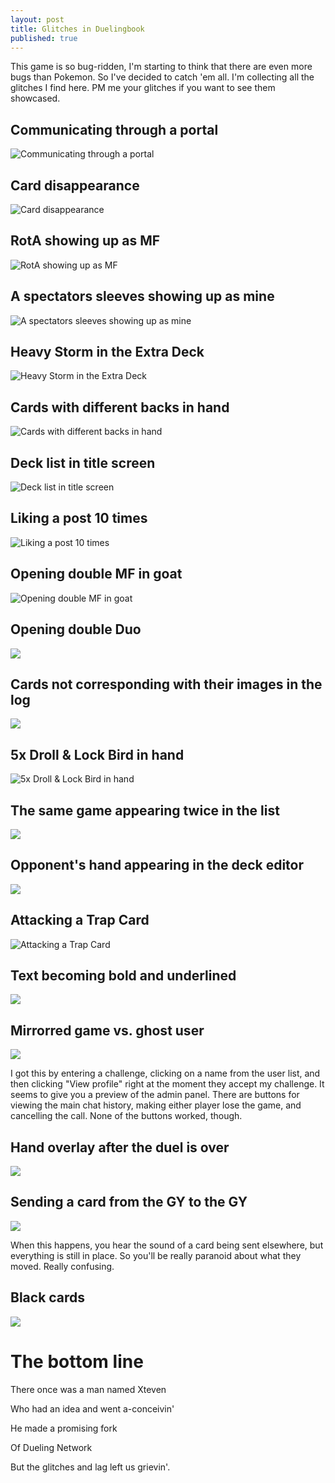 ```yaml
---
layout: post
title: Glitches in Duelingbook
published: true
---
```


This game is so bug-ridden, I'm starting to think that there are even more bugs than Pokemon. So I've decided to catch 'em all. I'm collecting all the glitches I find here. PM me your glitches if you want to see them showcased.

## Communicating through a portal

![Communicating through a portal](https://i.imgur.com/ux1hmuB.png)

## Card disappearance

![Card disappearance](https://imgur.com/BMjKLYG.png)

## RotA showing up as MF

![RotA showing up as MF](https://i.imgur.com/xIYTNmN.png)

## A spectators sleeves showing up as mine

![A spectators sleeves showing up as mine](https://image.prntscr.com/image/8uULLvJzRXaie6es7IqY6Q.png)

## Heavy Storm in the Extra Deck

![Heavy Storm in the Extra Deck](https://i.imgur.com/MI62wtC.png)

## Cards with different backs in hand

![Cards with different backs in hand](https://imgur.com/4QVyjxF.png)

## Deck list in title screen

![Deck list in title screen](https://i.imgur.com/MnS9gqu.png)

## Liking a post 10 times

![Liking a post 10 times](https://i.imgur.com/RWCPEg2.png)

## Opening double MF in goat

![Opening double MF in goat](https://imgur.com/a62RhSo.png)

## Opening double Duo

![](https://i.imgur.com/v5kXzLW.png)

## Cards not corresponding with their images in the log

![](https://i.imgur.com/YxzTVW8.png)

## 5x Droll & Lock Bird in hand

![5x Droll & Lock Bird in hand](https://i.imgur.com/zeRG8z3.png)

## The same game appearing twice in the list

![](https://i.imgur.com/9NVh92m.png)

## Opponent's hand appearing in the deck editor

![](https://i.imgur.com/IldIaEU.png)

## Attacking a Trap Card

![Attacking a Trap Card](https://i.imgur.com/DeSqJXM.png)

## Text becoming bold and underlined

![](https://i.imgur.com/h1tqxXX.png)

## Mirrorred game vs. ghost user

![](https://i.imgur.com/N2NPWZC.png)

I got this by entering a challenge, clicking on a name from the user list, and then clicking "View profile" right at the moment they accept my challenge. It seems to give you a preview of the admin panel. There are buttons for viewing the main chat history, making either player lose the game, and cancelling the call. None of the buttons worked, though.

## Hand overlay after the duel is over

![](https://i.imgur.com/IC0GwxE.png)

## Sending a card from the GY to the GY

![](https://i.imgur.com/cOuQlWa.png)

When this happens, you hear the sound of a card being sent elsewhere, but everything is still in place. So you'll be really paranoid about what they moved. Really confusing.

## Black cards

![](https://i.imgur.com/LhWFYuN.png)

# The bottom line

There once was a man named Xteven

Who had an idea and went a-conceivin'

He made a promising fork

Of Dueling Network

But the glitches and lag left us grievin'.
